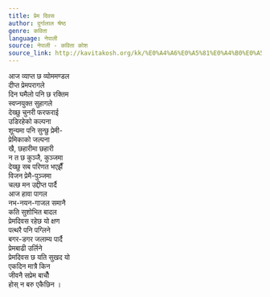 ```yaml
---
title: प्रेम दिवस
author: दुर्गालाल श्रेष्ठ
genre: कविता
language: नेपाली
source: नेपाली - कविता कोश
source_link: http://kavitakosh.org/kk/%E0%A4%A6%E0%A5%81%E0%A4%B0%E0%A5%8D%E0%A4%97%E0%A4%BE%E0%A4%B2%E0%A4%BE%E0%A4%B2_%E0%A4%B6%E0%A5%8D%E0%A4%B0%E0%A5%87%E0%A4%B7%E0%A5%8D%E0%A4%A0
---
```


आज व्याप्त छ व्योममण्डल  
दीप्त प्रेमपरागले  
दिन घमैलो पनि छ रक्तिम  
स्वप्नयुक्त सुहागले  
देख्छु चुनरी फरफराई  
उडिरहेको कल्पना  
शून्यमा पनि सुन्छु प्रेमी-  
प्रेमिकाको जल्पना  
खै, छहारीमा छहारी  
न त छ कुञ्जै, कुञ्जमा  
देख्छु सब परिणत भएझैँ  
विजन प्रेमै-पुञ्जमा  
चल्छ मन उद्दीप्त पार्दै  
आज हावा पागल  
नभ-नयन-गाजल समानै  
कति सुशोभित बादल  
प्रेमदिवस रहेछ यो क्षण  
पत्थरै पनि पग्लिने  
बगर-डगर जलाम्य पार्दै  
प्रेमबाढी उर्लिने  
प्रेमदिवस छ यति सुखद यो  
एकदिन मात्रै किन  
जीवनै सप्रेम बाचौँ  
होस् न बरु एकैछिन ।
